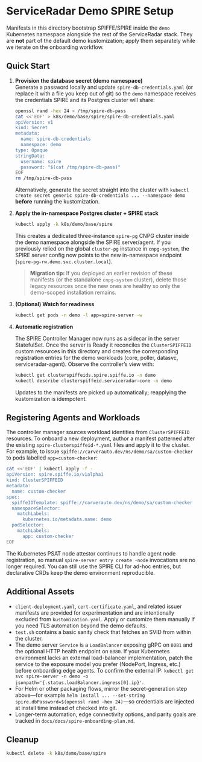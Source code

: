 # ServiceRadar Demo SPIRE Setup

Manifests in this directory bootstrap SPIFFE/SPIRE inside the `demo` Kubernetes namespace alongside the rest of the ServiceRadar stack. They are **not** part of the default demo kustomization; apply them separately while we iterate on the onboarding workflow.

## Quick Start

1. **Provision the database secret (demo namespace)**  
   Generate a password locally and update `spire-db-credentials.yaml` (or replace it with a file you keep out of git) so the `demo` namespace receives the credentials SPIRE and its Postgres cluster will share:

   ```bash
   openssl rand -hex 24 > /tmp/spire-db-pass
   cat <<'EOF' > k8s/demo/base/spire/spire-db-credentials.yaml
   apiVersion: v1
   kind: Secret
   metadata:
     name: spire-db-credentials
     namespace: demo
   type: Opaque
   stringData:
     username: spire
     password: "$(cat /tmp/spire-db-pass)"
   EOF
   rm /tmp/spire-db-pass
   ```

   Alternatively, generate the secret straight into the cluster with `kubectl create secret generic spire-db-credentials ... --namespace demo` **before** running the kustomization.

2. **Apply the in-namespace Postgres cluster + SPIRE stack**

   ```bash
   kubectl apply -k k8s/demo/base/spire
   ```

   This creates a dedicated three-instance `spire-pg` CNPG cluster inside the demo namespace alongside the SPIRE server/agent. If you previously relied on the global `cluster-pg` instance in `cnpg-system`, the SPIRE server config now points to the new in-namespace endpoint (`spire-pg-rw.demo.svc.cluster.local`).

   > **Migration tip:** If you deployed an earlier revision of these manifests (or the standalone `cnpg-system` cluster), delete those legacy resources once the new ones are healthy so only the demo-scoped installation remains.

3. **(Optional) Watch for readiness**

   ```bash
   kubectl get pods -n demo -l app=spire-server -w
   ```

4. **Automatic registration**

   The SPIRE Controller Manager now runs as a sidecar in the server StatefulSet.
   Once the server is Ready it reconciles the `ClusterSPIFFEID` custom resources
   in this directory and creates the corresponding registration entries for the
   demo workloads (core, poller, datasvc, serviceradar-agent). Observe the
   controller’s view with:

   ```bash
   kubectl get clusterspiffeids.spire.spiffe.io -n demo
   kubectl describe clusterspiffeid.serviceradar-core -n demo
   ```

   Updates to the manifests are picked up automatically; reapplying the
   kustomization is idempotent.

## Registering Agents and Workloads

The controller manager sources workload identities from `ClusterSPIFFEID`
resources. To onboard a new deployment, author a manifest patterned after the
existing `spire-clusterspiffeid-*.yaml` files and apply it to the cluster. For
example, to issue `spiffe://carverauto.dev/ns/demo/sa/custom-checker` to pods
labelled `app=custom-checker`:

```bash
cat <<'EOF' | kubectl apply -f -
apiVersion: spire.spiffe.io/v1alpha1
kind: ClusterSPIFFEID
metadata:
  name: custom-checker
spec:
  spiffeIDTemplate: spiffe://carverauto.dev/ns/demo/sa/custom-checker
  namespaceSelector:
    matchLabels:
      kubernetes.io/metadata.name: demo
  podSelector:
    matchLabels:
      app: custom-checker
EOF
```

The Kubernetes PSAT node attestor continues to handle agent node registration,
so manual `spire-server entry create -node` invocations are no longer required.
You can still use the SPIRE CLI for ad-hoc entries, but declarative CRDs keep
the demo environment reproducible.

## Additional Assets

- `client-deployment.yaml`, `cert-certificate.yaml`, and related issuer manifests are provided for experimentation and are intentionally excluded from `kustomization.yaml`. Apply or customize them manually if you need TLS automation beyond the demo defaults.
- `test.sh` contains a basic sanity check that fetches an SVID from within the cluster.
- The demo server `Service` is a `LoadBalancer` exposing gRPC on `8081` and the optional HTTP health endpoint on `8080`. If your Kubernetes environment lacks an external load-balancer implementation, patch the service to the exposure model you prefer (NodePort, Ingress, etc.) before onboarding edge agents. To confirm the external IP: `kubectl get svc spire-server -n demo -o jsonpath='{.status.loadBalancer.ingress[0].ip}'`.
- For Helm or other packaging flows, mirror the secret-generation step above—for example `helm install ... --set-string spire.dbPassword=$(openssl rand -hex 24)`—so credentials are injected at install time instead of checked into git.
- Longer-term automation, edge connectivity options, and parity goals are tracked in `docs/docs/spire-onboarding-plan.md`.

## Cleanup

```bash
kubectl delete -k k8s/demo/base/spire
```
